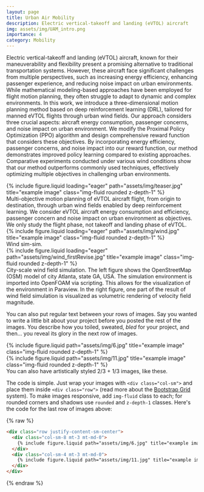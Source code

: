 ```yaml
---
layout: page
title: Urban Air Mobility
description: Electric vertical-takeoff and landing (eVTOL) aircraft
img: assets/img/UAM_intro.png
importance: 4
category: Mobility
---
```


Electric vertical-takeoff and landing (eVTOL) aircraft, known for their maneuverability and flexibility present a promising alternative to traditional transportation systems. However, these aircraft face significant challenges from multiple perspectives, such as increasing energy efficiency, enhancing passenger experience, and reducing noise impact on urban environments. While mathematical modeling-based approaches have been employed for flight motion planning, they often struggle to adapt to dynamic and complex environments. In this work, we introduce a three-dimensional motion planning method based on deep reinforcement learning (DRL), tailored for manned eVTOL flights through urban wind fields. Our approach considers three crucial aspects: aircraft energy consumption, passenger concerns, and noise impact on urban environment. We modify the Proximal Policy Optimization (PPO) algorithm and design comprehensive reward function that considers these objectives. By incorporating energy efficiency, passenger concerns, and noise impact into our reward function, our method demonstrates improved policy learning compared to existing approaches. Comparative experiments conducted under various wind conditions show that our method outperforms commonly used techniques, effectively optimizing multiple objectives in challenging urban environments.

<div class="row">
    <div class="col-sm mt-3 mt-md-0">
        {% include figure.liquid loading="eager" path="assets/img/teaser.jpg" title="example image" class="img-fluid rounded z-depth-1" %}
    </div>
</div>
<div class="caption">
    Multi-objective motion planning of eVTOL aircraft flight, from origin to destination,  through urban wind fields enabled by deep reinforcement learning. We consider eVTOL aircraft energy consumption and efficiency, passenger concern and noise impact on urban environment as objectives. We only study the flight phase, not takeoff and landing phase of eVTOL.
</div>

<div class="row">
    <div class="col-sm mt-3 mt-md-0">
        {% include figure.liquid loading="eager" path="assets/img/wind.jpg" title="example image" class="img-fluid rounded z-depth-1" %}
    </div>
</div>
<div class="caption">
    Wind sim-sim.
</div>

<div class="row">
    <div class="col-sm mt-3 mt-md-0">
        {% include figure.liquid loading="eager" path="assets/img/wind_firstRevise.jpg" title="example image" class="img-fluid rounded z-depth-1" %}
    </div>
</div>
<div class="caption">
    City-scale wind field simulation. The left figure shows the OpenStreetMap (OSM) model of city Atlanta,  state GA, USA. The simulation environment is imported into OpenFOAM via scripting. This allows for the visualization of the environment in Paraview. In the right figure, one part of the result of wind field simulation is visualized as volumetric rendering of velocity field magnitude.
</div>

You can also put regular text between your rows of images.
Say you wanted to write a little bit about your project before you posted the rest of the images.
You describe how you toiled, sweated, _bled_ for your project, and then... you reveal its glory in the next row of images.

<div class="row justify-content-sm-center">
    <div class="col-sm-8 mt-3 mt-md-0">
        {% include figure.liquid path="assets/img/6.jpg" title="example image" class="img-fluid rounded z-depth-1" %}
    </div>
    <div class="col-sm-4 mt-3 mt-md-0">
        {% include figure.liquid path="assets/img/11.jpg" title="example image" class="img-fluid rounded z-depth-1" %}
    </div>
</div>
<div class="caption">
    You can also have artistically styled 2/3 + 1/3 images, like these.
</div>

The code is simple.
Just wrap your images with `<div class="col-sm">` and place them inside `<div class="row">` (read more about the <a href="https://getbootstrap.com/docs/4.4/layout/grid/">Bootstrap Grid</a> system).
To make images responsive, add `img-fluid` class to each; for rounded corners and shadows use `rounded` and `z-depth-1` classes.
Here's the code for the last row of images above:

{% raw %}

```html
<div class="row justify-content-sm-center">
  <div class="col-sm-8 mt-3 mt-md-0">
    {% include figure.liquid path="assets/img/6.jpg" title="example image" class="img-fluid rounded z-depth-1" %}
  </div>
  <div class="col-sm-4 mt-3 mt-md-0">
    {% include figure.liquid path="assets/img/11.jpg" title="example image" class="img-fluid rounded z-depth-1" %}
  </div>
</div>
```

{% endraw %}

